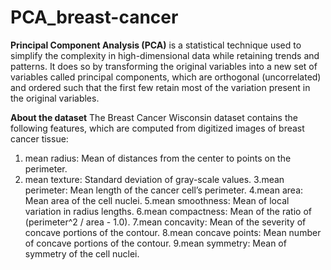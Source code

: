 # PCA_breast-cancer

**Principal Component Analysis (PCA)** is a statistical technique used to simplify the complexity in high-dimensional data while retaining trends and patterns. It does so by transforming the original variables into a new set of variables called principal components, which are orthogonal (uncorrelated) and ordered such that the first few retain most of the variation present in the original variables.

**About the dataset**
The Breast Cancer Wisconsin dataset contains the following features, which are computed from digitized images of breast cancer tissue:
1. mean radius: Mean of distances from the center to points on the perimeter.
2. mean texture: Standard deviation of gray-scale values.
3.mean perimeter: Mean length of the cancer cell’s perimeter.
4.mean area: Mean area of the cell nuclei.
5.mean smoothness: Mean of local variation in radius lengths.
6.mean compactness: Mean of the ratio of (perimeter^2 / area - 1.0).
7.mean concavity: Mean of the severity of concave portions of the contour.
8.mean concave points: Mean number of concave portions of the contour.
9.mean symmetry: Mean of symmetry of the cell nuclei.
